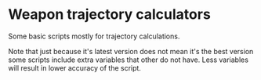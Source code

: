 # Weapon trajectory calculators

Some basic scripts mostly for trajectory calculations. 

Note that just because it's latest version does not mean it's the best version some scripts include extra variables that other do not have. Less variables will result in lower accuracy of the script.
